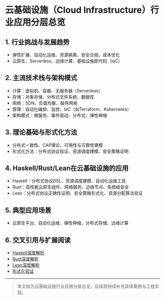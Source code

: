 # 云基础设施（Cloud Infrastructure）行业应用分层总览

## 1. 行业挑战与发展趋势

- 弹性扩展、自动化运维、资源隔离、安全合规、成本优化
- 云原生、Serverless、边缘计算、基础设施即代码（IaC）

## 2. 主流技术栈与架构模式

- 计算：虚拟机、容器、无服务器（Serverless）
- 存储：对象存储、分布式文件系统、数据库
- 网络：SDN、负载均衡、服务网格
- 管理：自动化编排、监控、IaC（如Terraform、Kubernetes）
- 架构模式：微服务、事件驱动、分布式、弹性伸缩

## 3. 理论基础与形式化方法

- 分布式一致性、CAP理论、可用性与可靠性建模
- 形式化方法：分布式协议验证、资源调度建模、安全策略证明

## 4. Haskell/Rust/Lean在云基础设施的应用

- Haskell：分布式协议DSL、资源调度建模、自动化运维工具
- Rust：高性能云原生组件、网络服务、边缘节点、系统级安全
- Lean：分布式协议正确性证明、安全策略形式化、资源分配算法验证

## 5. 典型应用场景

- 云原生平台、自动化运维、弹性伸缩、分布式存储、边缘计算

## 6. 交叉引用与扩展阅读

- [Haskell深度解析](../../08-Programming-Languages/003-Haskell-Deep-Dive.md)
- [Rust深度解析](../../08-Programming-Languages/004-Rust-Deep-Dive.md)
- [Lean深度解析](../../08-Programming-Languages/005-Lean-Deep-Dive.md)
- [形式化验证](../../09-Formal-Methods/001-Formal-Verification.md)

---

> 本文档为云基础设施行业应用分层总览，后续将持续补充具体案例与工程实现。
